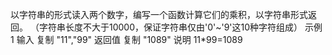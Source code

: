 以字符串的形式读入两个数字，编写一个函数计算它们的乘积，以字符串形式返回。
（字符串长度不大于10000，保证字符串仅由'0'~'9'这10种字符组成）
示例1
输入
复制
"11","99"
返回值
复制
"1089"
说明
11*99=1089